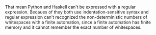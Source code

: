 That mean Python and Haskell can't be expressed with a regular expression. Becaues of they both use indentation-sensitive syntax and regular expression can't recognized the non-deterministic numbers of whitespaces with a finite automation, since a finite automation has finite memory and it cannot remember the exact number of whitespaces.